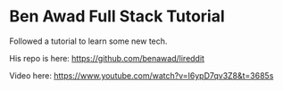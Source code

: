 # Ben Awad Full Stack Tutorial
Followed a tutorial to learn some new tech. 

His repo is here: https://github.com/benawad/lireddit

Video here: https://www.youtube.com/watch?v=I6ypD7qv3Z8&t=3685s
